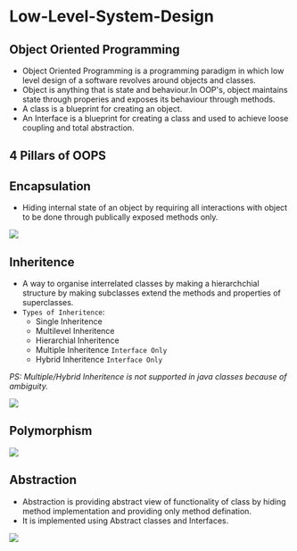 # Low-Level-System-Design

## Object Oriented Programming

- Object Oriented Programming is a programming paradigm in which low level design of a software revolves around objects and classes.
- Object is anything that is state and behaviour.In OOP's, object maintains state through properies and exposes its behaviour through methods.
- A class is a blueprint for creating an object.
- An Interface is a blueprint for creating a class and used to achieve loose coupling and total abstraction.

## 4 Pillars of OOPS

## **Encapsulation**
-  Hiding internal state of an object by requiring all interactions with object to be done through publically exposed methods only.

![](https://firebasestorage.googleapis.com/v0/b/boom-b9a18.appspot.com/o/LLD%2Fa1.png?alt=media&token=1bab9e2c-7a75-4f11-9d19-6a4b12a59d33)

## **Inheritence**
- A way to organise interrelated classes by making a hierarchchial structure by making subclasses extend the methods and properties of superclasses.
- `Types of Inheritence`:
  - Single Inheritence
  - Multilevel Inheritence
  - Hierarchial Inheritence
  - Multiple Inheritence `Interface Only`
  - Hybrid Inheritence `Interface Only`

*PS: Multiple/Hybrid Inheritence is not supported in java classes because of ambiguity.*

![](https://firebasestorage.googleapis.com/v0/b/boom-b9a18.appspot.com/o/LLD%2Fa2.png?alt=media&token=af4e2005-e3e7-496f-8a4b-eea2826153cd)

## **Polymorphism**

![](https://firebasestorage.googleapis.com/v0/b/boom-b9a18.appspot.com/o/LLD%2Fa3.png?alt=media&token=0a18126f-35c9-44d0-bf35-074e323e9413)

## **Abstraction**

- Abstraction is providing abstract view of functionality of class by hiding method implementation and providing only method defination.
- It is implemented using Abstract classes and Interfaces.

![](https://firebasestorage.googleapis.com/v0/b/boom-b9a18.appspot.com/o/LLD%2Fa4.png?alt=media&token=e307c94b-56c8-40b8-87cf-fbe8cd3d6b75)

